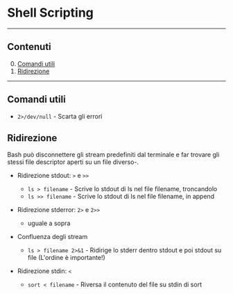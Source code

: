 # Shell Scripting

---------------
## Contenuti

0. [Comandi utili](#comandi-utili)
1. [Ridirezione](#ridirezioni)

---------------
## Comandi utili

* `2>/dev/null` - Scarta gli errori 


## Ridirezione

Bash può disconnettere gli stream predefiniti dal terminale e far trovare gli stessi file descriptor aperti su un file diverso-.

* Ridirezione stdout: `>` e `>>`
  * `ls > filename` - Scrive lo stdout di ls nel file filename, troncandolo
  * `ls >> filename` - Scrive lo stdout di ls nel file filename, in append

* Ridirezione stderror: `2>` e `2>>`
  * uguale a sopra

* Confluenza degli stream
  * `ls > filename 2>&1` - Ridirige lo stderr dentro stdout e poi stdout su file (L'ordine è importante!)

* Ridirezione stdin: `<`
  * `sort < filename` - Riversa il contenuto del file su stdin di sort
